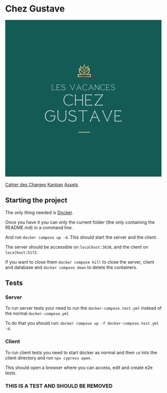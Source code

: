 # Chez Gustave

![Logo](client/public/logo.png)

[Cahier des Charges](https://docs.google.com/document/d/1n2IyRwiLYHipTCYBZB25tJW4XGaWm-z8f3i0Kxcx-pU/edit?usp=sharing)
[Kanban](https://projet.errhub404.fr/?controller=BoardViewController&action=show&project_id=7)
[Assets](https://drive.google.com/drive/folders/180yJM1hKLHpg4uTajRZUu5odq5EVkdl2?usp=drive_link)

## Starting the project

The only thing needed is [Docker](https://www.docker.com/products/docker-desktop/).

Once you have it you can only the current folder (the only containing the README.md) in a command line.

And run `docker compose up -d`. This should start the server and the client.

The server should be accessible on `localhost:3630`, and the client on `localhost:5173`.

If you want to close them `docker compose kill` to close the server, client and database and `docker compose down` to delete the containers.

## Tests

### Server

To run server tests your need to run the `docker-compose.test.yml` instead of the normal `docker-compose.yml`

To do that you should run: `docker compose up -f docker-compose.test.yml -d`.

### Client

To run client tests you need to start docker as normal and then `cd` into the client directory and run `npx cypress open`.

This should open a browser where you can access, edit and create e2e tests.

### THIS IS A TEST AND SHOULD BE REMOVED